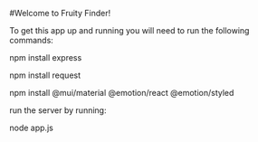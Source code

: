 #Welcome to Fruity Finder!

To get this app up and running you will need to run the following commands:

npm install express

npm install request 

npm install @mui/material @emotion/react @emotion/styled

run the server by running:

node app.js